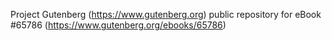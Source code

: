 Project Gutenberg (https://www.gutenberg.org) public repository for eBook #65786 (https://www.gutenberg.org/ebooks/65786)
